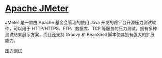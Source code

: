 # [Apache JMeter](https://jmeter.apache.org/index.html)

JMeter 是一款由 Apache 基金会管理的使用 Java 开发的跨平台开源压力测试软件，可以用于 HTTP/HTTPS、FTP、数据库、TCP 等服务的压力测试，拥有多种测试结果展示方案，而且还支持 Groovy 和 BeanShell 脚本使其拥有强大的扩展能力。

[压力测试](https://learnku.com/courses/ecommerce-advance/5.7/stress-testing-part-one/2878)
